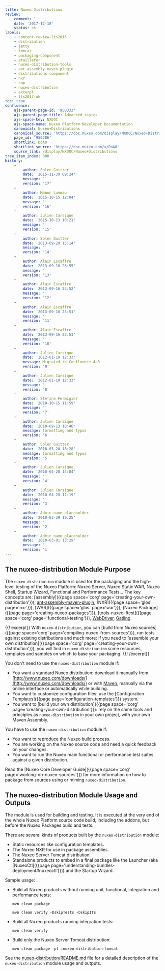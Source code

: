 ```yaml
---
title: Nuxeo Distributions
review:
    comment: ''
    date: '2017-12-18'
    status: ok
labels:
    - content-review-lts2016
    - distribution
    - jetty
    - tomcat
    - packaging-component
    - ataillefer
    - nuxeo-distribution-tools
    - ant-assembly-maven-plugin
    - distributions-component
    - nxr
    - cap
    - nuxeo-distribution
    - excerpt
    - lts2017-ok
toc: true
confluence:
    ajs-parent-page-id: '950333'
    ajs-parent-page-title: Advanced topics
    ajs-space-key: NXDOC
    ajs-space-name: Nuxeo Platform Developer Documentation
    canonical: Nuxeo+Distributions
    canonical_source: 'https://doc.nuxeo.com/display/NXDOC/Nuxeo+Distributions'
    page_id: '950286'
    shortlink: DoAO
    shortlink_source: 'https://doc.nuxeo.com/x/DoAO'
    source_link: /display/NXDOC/Nuxeo+Distributions
tree_item_index: 300
history:
    -
        author: Solen Guitter
        date: '2015-11-30 09:24'
        message: ''
        version: '17'
    -
        author: Manon Lumeau
        date: '2015-10-15 12:04'
        message: ''
        version: '16'
    -
        author: Julien Carsique
        date: '2015-10-13 10:21'
        message: ''
        version: '15'
    -
        author: Solen Guitter
        date: '2013-09-20 15:14'
        message: ''
        version: '14'
    -
        author: Alain Escaffre
        date: '2013-09-16 23:55'
        message: ''
        version: '13'
    -
        author: Alain Escaffre
        date: '2013-09-16 23:52'
        message: ''
        version: '12'
    -
        author: Alain Escaffre
        date: '2013-09-16 23:51'
        message: ''
        version: '11'
    -
        author: Alain Escaffre
        date: '2013-09-16 23:51'
        message: ''
        version: '10'
    -
        author: Julien Carsique
        date: '2012-01-10 12:33'
        message: Migrated to Confluence 4.0
        version: '9'
    -
        author: Julien Carsique
        date: '2012-01-10 12:33'
        message: ''
        version: '8'
    -
        author: Stéfane Fermigier
        date: '2010-10-15 11:59'
        message: ''
        version: '7'
    -
        author: Julien Carsique
        date: '2010-09-13 18:46'
        message: formatting and typos
        version: '6'
    -
        author: Solen Guitter
        date: '2010-05-20 18:28'
        message: formatting and typos
        version: '5'
    -
        author: Julien Carsique
        date: '2010-04-28 14:04'
        message: ''
        version: '4'
    -
        author: Julien Carsique
        date: '2010-04-28 12:19'
        message: ''
        version: '3'
    -
        author: Admin name placeholder
        date: '2010-03-29 19:25'
        message: ''
        version: '2'
    -
        author: Admin name placeholder
        date: '2010-03-01 13:29'
        message: ''
        version: '1'
---
```


## The nuxeo-distribution Module Purpose

The `nuxeo-distribution` module is used for the packaging and the high-level testing of the Nuxeo Platform: Nuxeo Server, Nuxeo Static WAR, Nuxeo Shell, Startup Wizard, Functional and Performance Tests...
The key concepts are: [assembly]({{page space='corg' page='creating-your-own-distribution'}}), [ant-assembly-maven-plugin](https://github.com/nuxeo/ant-assembly-maven-plugin), [NXR]({{page space='glos' page='nxr'}}), [WAR]({{page space='glos' page='war'}}), [Nuxeo Package]({{page page='creating-nuxeo-packages'}}), [tools-nuxeo-ftest]({{page space='corg' page='functional-testing'}}), [WebDriver](http://www.seleniumhq.org/projects/webdriver/), [Gatling](http://gatling.io).

{{! excerpt}}
With `nuxeo-distribution`, you can [build from Nuxeo sources]({{page space='corg' page='compiling-nuxeo-from-sources'}}), run tests against existing distributions and much more: if you need to [assemble your own distribution]({{page space='corg' page='creating-your-own-distribution'}}), you will find in `nuxeo-distribution` some resources, templates and samples on which to base your packaging.
{{! /excerpt}}

You don't need to use the `nuxeo-distribution` module if:
- You want a standard Nuxeo distribution: download it manually from [http://www.nuxeo.com/downloads/](http://www.nuxeo.com/downloads/) or with [Maven](http://maven.nuxeo.org/), manually via the online interface or automatically while building.
- You want to customize configuration files: use the [Configuration Templates]({{page page='configuration-templates'}}) system.
- You want to [build your own distribution]({{page space='corg' page='creating-your-own-distribution'}}): rely on the same tools and principles as `nuxeo-distribution` in your own project, with your own Maven Assembly.

You have to use the `nuxeo-distribution` module if:
- You want to reproduce the Nuxeo build process.
- You are working on the Nuxeo source code and need a quick feedback on your changes.
- You want to run the Nuxeo main functional or performance test suites against a given distribution.

Read the [Nuxeo Core Developer Guide]({{page space='corg' page='working-on-nuxeo-sources'}}) for more information on how to package from sources using or miming `nuxeo-distribution`.

## The nuxeo-distribution Module Usage and Outputs

The module is used for building and testing. It is executed at the very end of the whole Nuxeo Platform source code build, including the addons, but before the Nuxeo Packages build and tests.

There are several kinds of products built by the `nuxeo-distribution` module:

*   Static resources like configuration templates.
*   The Nuxeo NXR for use in package assemblies.
*   The Nuxeo Server Tomcat distribution.
*   Standalone products to embed in a final package like the Launcher (aka [NuxeoCtl]({{page page='understanding-bundles-deployment#nuxeoctl'}})) and the Startup Wizard.

Sample usage:

*   Build all Nuxeo products without running unit, functional, integration and performance tests:

    ```
    mvn clean package
    ```

    ```
    mvn clean verify -DskipTests -DskipITs
    ```

*   Build all Nuxeo products running integration tests:

    ```
    mvn clean verify
    ```

*   Build only the Nuxeo Server Tomcat distribution:

    ```
    mvn clean package -pl :nuxeo-distribution-tomcat
    ```

See the [nuxeo-distribution/README.md](https://github.com/nuxeo/nuxeo/blob/master/server/README.md) file for a detailed description of the `nuxeo-distribution` module usage and outputs.
